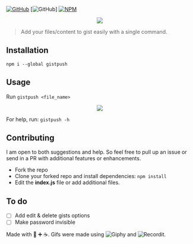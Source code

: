 [![GitHub](https://img.shields.io/github/license/mashape/apistatus.svg)](https://github.com/sr6033/gistpush) [![GitHub](https://img.shields.io/badge/node-%3E%3D0.11.2-blue.svg)]
[![NPM](https://nodei.co/npm/gistpush.png?downloads=true&downloadRank=true&stars=true)](https://nodei.co/npm/gistpush/)



<p align="center">
  <img src="gistpush.gif" />
</p>

> Add your files/content to gist easily with a single command.

## Installation

`npm i --global gistpush`

## Usage

Run `gistpush <file_name>`

<p align="center">
  <img src="https://rawcdn.githack.com/sr6033/gistpush/master/gister.gif?raw=true" />
</p>

For help, run: `gistpush -h`

## Contributing

I am open to both suggestions and help. So feel free to pull up an issue or send in a PR with additional features or enhancements.

- Fork the repo
- Clone your forked repo and install dependencies: `npm install`
- Edit the **index.js** file or add additional files. 

## To do
- [ ] Add edit & delete gists options
- [ ] Make password invisible

Made with :blue_heart: :heavy_plus_sign: :coffee:.
Gifs were made using ![Giphy](https://giphy.com/) and ![Recordit](http://recordit.co/).